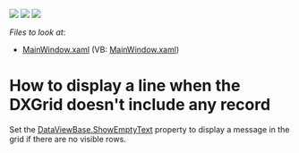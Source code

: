 <!-- default badges list -->
![](https://img.shields.io/endpoint?url=https://codecentral.devexpress.com/api/v1/VersionRange/128649877/21.1.5%2B)
[![](https://img.shields.io/badge/Open_in_DevExpress_Support_Center-FF7200?style=flat-square&logo=DevExpress&logoColor=white)](https://supportcenter.devexpress.com/ticket/details/E1786)
[![](https://img.shields.io/badge/📖_How_to_use_DevExpress_Examples-e9f6fc?style=flat-square)](https://docs.devexpress.com/GeneralInformation/403183)
<!-- default badges end -->
<!-- default file list -->
*Files to look at*:

* [MainWindow.xaml](./CS/GridExample/MainWindow.xaml) (VB: [MainWindow.xaml](./VB/GridExample/MainWindow.xaml))
<!-- default file list end -->
# How to display a line when the DXGrid doesn't include any record 


Set the [DataViewBase.ShowEmptyText](https://docs.devexpress.com/WPF/DevExpress.Xpf.Grid.DataViewBase.ShowEmptyText) property to display a message in the grid if there are no visible rows.

<br/>
